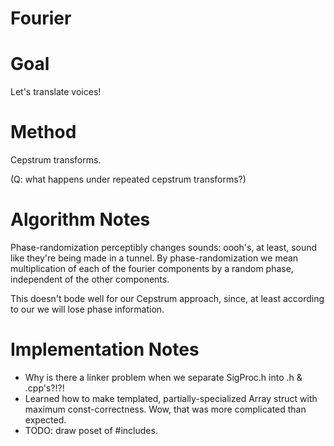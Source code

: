# Fourier

Goal
====
Let's translate voices! 


Method
======
Cepstrum transforms.

(Q: what happens under repeated cepstrum transforms?)


Algorithm Notes
===============
Phase-randomization perceptibly changes sounds: oooh's, at least, sound like they're being made in a tunnel.
By phase-randomization we mean multiplication of each of the fourier components by a random phase, independent of the other components.

This doesn't bode well for our Cepstrum approach, since, at least according to our we will lose phase information.


Implementation Notes
====================
*	Why is there a linker problem when we separate SigProc.h into .h & .cpp's?!?!
*	Learned how to make templated, partially-specialized Array struct with maximum const-correctness. Wow, that was more complicated than expected.
*	TODO: draw poset of #includes.
